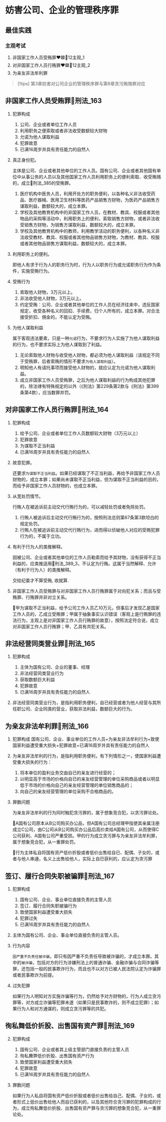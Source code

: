 # 妨害公司、企业的管理秩序罪


## 最佳实践


### 主观考试

1. 非国家工作人员受贿罪❤️🟩🚪12主观_1
2. 对非国家工作人员行贿罪❤️🟩🚪12主观_2
2. 为亲友非法牟利罪

> [!tips]
> 第3章妨害对公司企业的管理秩序罪与第8章贪污贿赂罪对应

## 非国家工作人员受贿罪🚪刑法_163

1. 犯罪构成
    
    1. 公司、企业或者单位工作人员
    2. 利用职务之便索取或者非法收受数额较大财物
    3. 允诺为他人谋取利益
    4. 犯罪故意
    5. 已满16周岁并具有责任能力的自然人


2. 真正身份犯。

    主体是公司、企业或者其他单位的工作人员。国有公司、企业或者其他国有单位中从事公务的人员以及其他国家工作人员利用职务上的便利索取、收受贿赂的，成立🚪刑法_385的受贿罪。

    1. 医疗机构中医务人员，利用开处方的职务便利，以各种名义非法收受药品、医疗器械、医用卫生材料等医药产品销售方财物，为医药产品销售方谋取利益，数额较大的，成立本罪。
    2. 学校及其他教育机构中的非国家工作人员，在教材、教具、校服或者其他物品的采购等活动中，利用职务上的便利，索取销售方财物，或者非法收受销售方财物，为销售方谋取利益，数额较大的，成立本罪。
    3. 学校及其他教育机构中的教师，利用教学活动的职务便利，以各种名义非法收受教材、教具、校服或者其他物品销售方财物，为教材、教具、校服或者其他物品销售方谋取利益，数额较大的，成立本罪。

3. 利用职务上的便利。
    
    即他人有求于行为人的职务行为时，行为人以职务行为或允诺职务行为作为条件，实施受贿行为。

4. 受贿行为

    1. 索取他人财物，3万元以上。
    2. 非法收受他人财物，3万元以上。
    3. 约定受贿：公司、企业或者其他单位的工作人员在经济往来中，违反国家规定，收受各种名义的回扣、手续费，归个人所有的，成立本罪。对合法接受折扣、佣金的，不能认定为受贿。

5. 为他人谋取利益

    属于客观违法要素，只是一种`允诺`行为，不要求行为人实施了为他人谋取利益的行为，也不要求实际上为他人谋取到了利益。

    1. 无论索取他人财物与收受他人财物，都必须为他人谋取利益（该规定不同于受贿罪，后者索贿的情形不要求`为他人谋取利益`）。
    2. 明知他人有请托事项而接受他人财物的，就应认定为允诺为他人谋取利益。
    3. 成立非国家工作人员受贿罪，之后为他人谋取利益的行为构成其他犯罪的，除法律有特殊规定的以外（《刑法》第229条第2款与《刑法》第399条第4款），应当数罪并罚。


## 对非国家工作人员行贿罪🚪刑法_164


1. 犯罪构成
    
    1. 给予公司、企业或者单位工作人员数额较大财物（3万元以上）
    2. 犯罪故意
    3. 为谋取不正当利益
    4. 已满16周岁并具有责任能力的自然人


2. 故意犯罪。

    还要求`为谋取不正当利益`。如果已经谋取了不正当利益，再给予非国家工作人员财物的，成立本罪；如果尚未谋取不正当利益，但为谋取不正当利益的目的，而给予非国家工作人员财物的，也成立本罪。

3. 从宽处罚情节。

    行贿人在被追诉前主动交代行贿行为的，可以减轻处罚或者免除处罚。
    1. 行贿人被追诉后主动交代行贿行为的，按照刑法总则第67条第3款坦白的规定处罚。
    2. 行贿人在被追诉前主动交代行贿行为，进而得以侦破他人对应的受贿犯罪行为的，不属于立功。


3. 有利于行为人的类推解释。
    
    因被公司、企业或者其他单位的工作人员勒索而给予其财物，没有获得不正当利益的，应类推适用🚪刑法_389_3，不认定为行贿。这属于当然解释、允许（有利于行为人）的类推解释。

    交给纪委才不算受贿, 收就算.

4. 非国家工作人员受贿罪与对非国家工作人员行贿罪属于对向犯关系；而且与受贿罪、行贿罪并非对立关系。
    
    🍐甲为谋取不正当利益，给予公司工作人员乙10万元，但事后才发现乙是国家工作人员的，乙成立受贿罪；甲属于抽象事实认识错误（客观上是行贿罪的违法行为，主观上是对非国家工作人员行贿罪的故意），按照法定符合说，成立对非国家工作人员行贿罪；甲、乙具有共犯关系。


## 非法经营同类营业罪🚪刑法_165

1. 犯罪构成
    1. 主体为国有公司、企业的董事、经理
    2. 非法经营同类营业行为
    3. 获取数额巨大利益
    4. 犯罪故意
    5. 已满16周岁并具有责任能力的自然人

2. 非法经营同类营业行为，是指利用职务便利，自已经营或者为他人经营与其所任职公司、企业同类的营业，获取非法利益，数额巨大的行为。

## 为亲友非法牟利罪🚪刑法_166

1. 犯罪构成
    国有公司、企业、事业单位的工作人员+为亲友非法牟利行为+致使国家利益遭受重大损失+犯罪故意+已满16周岁并具有责任能力的自然人


2. 为亲友非法牟利的行为，是指利用职务便利，有下列情形之一，使国家利益遭受重大损失的行为：   
    1. 将本单位的盈利业务交由自已的亲友进行经营的；
    2. 以明显高于市场的价格向自已的亲友经营管理的单位采购商品或者以明显低于市场的价格向自己的亲友经营管理的单位销售商品的；
    3. 向自己的亲友经营管理的单位采购不合格商品的。

3. 罪数问题

    为亲友非法牟利的行为同时触犯贪污罪的，属于想象竞合犯，以贪污罪论处。

    🍐A国有公司原本从B公司购买办公品，但A国有公司总经理甲指使其亲属注册成立C公司，由C公司从B公司购买办公品后高价卖给A国有公司，从而使得C公司获利、A国有公司严重受损。甲的行为成立贪污罪与为亲友非法牟利罪，属于想象竞合犯，从一重罪处罚。

    🍐行为主体私自将国有资产低价折股或者低价出售给自已、配偶、子女的，或者与他人串通，名义上出售给他人，实际上自已获利的，应认定为贪污罪

## 签订、履行合同失职被骗罪🚪刑法_167

1. 犯罪构成
    1. 国有公司、企业、事业单位直接负责的主管人员
    2. 签订、履行合同失职被骗行为
    3. 致使国家利益遭受重大损失
    4. 犯罪过失
    5. 已满16周岁并具有责任能力的自然人


1. 主体为国有公司、企业、事业单位直接负责的主管人员。

2. 行为内容

    `因严重不负责任被诈骗`，即只有因严重不负责任导致被诈骗的，才成立本罪。其中的`被诈骗`，包括对方的行为涉嫌刑法上的普通诈骗、金融诈骗与合同诈骗等罪，还包括一般的民事欺诈行为，而且也不以对方已被人民法院认定为诈骗罪或者民事欺诈为前提。

3. 过失犯罪

    如果行为人明知对方实施诈骗等行为，仍然给予对方财物的，行为人成立贪污罪等，对方成立诈骗等犯罪未遂（如果只是民事欺诈的，则不成立犯罪）；如果行为人和对方通谋的，则成立贪污罪等的共犯。



## 徇私舞低价折股、出售国有资产罪🚪刑法_169

2. 犯罪构成

    1. 国有公司、企业或者其上级主管部门直接负责的主管人员
    2. 徇私舞弊低价折股、出售国有资产行为
    3. 致使国家利益遭受重大损失
    4. 犯罪故意
    5. 已满16周岁并具有责任能力的自然人


3. 罪数问题

    如果行为人私自将国有资产低价折股或者低价出售给自己、配偶、子女的，或者形式上低价出售给他人而自已获利的，以及其他符合贪污罪的犯罪构成的行为，成立徇私舞低价折股、出售国有资产罪与贪污罪的想象竞合犯，从一重罪论处。